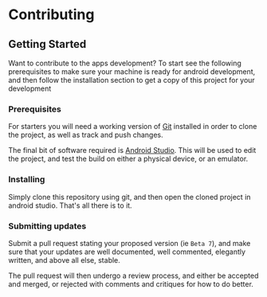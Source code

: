 # Contributing

## Getting Started

Want to contribute to the apps development? 
To start see the following prerequisites to make sure your machine is ready for android development, and then follow the installation section to get a copy of this project for your development

### Prerequisites

For starters you will need a working version of [Git](https://git-scm.com) installed in order to clone the project, as well as track and push changes. 

The final bit of software required is [Android Studio](https://developer.android.com/studio). This will be used to edit the project, and test the build on either a physical device, or an emulator.

### Installing

Simply clone this repository using git, and then open the cloned project in android studio. That's all there is to it.

### Submitting updates
Submit a pull request stating your proposed version (ie `Beta 7`), and make sure that your updates are well documented, well commented, elegantly written, and above all else, stable.

The pull request will then undergo a review process, and either be accepted and merged, or rejected with comments and critiques for how to do better.
